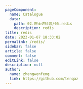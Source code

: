 ```yaml
---
pageComponent: 
  name: Catalogue
  data: 
    path: 02.院士讲科普/05.redis
    description: redis
title: redis
date: 2023-01-07 18:33:02
permalink: /redis/
sidebar: false
article: false
comment: false
editLink: false
description: null
author: 
  name: zhengwenfeng
  link: https://github.com/tenqaz
---
```

